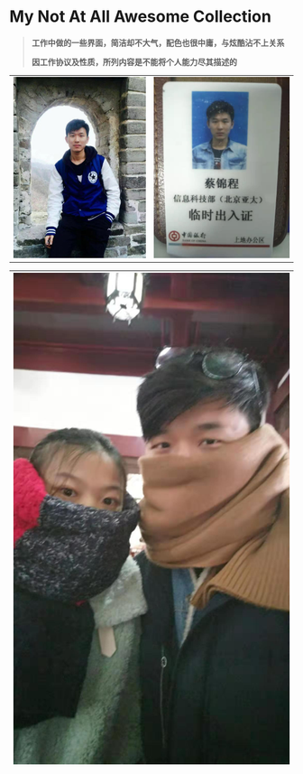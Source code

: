 # My Not At All Awesome Collection

> **工作中做的一些界面，简洁却不大气，配色也很中庸，与炫酷沾不上关系**
>
> **因工作协议及性质，所列内容是不能将个人能力尽其描述的**

|  |  |
| :--- | :--- |
| ![](/assets/I-am/2.jpg) | ![](/assets/I-am/1.jpg) |

| ![](/assets/I-am/3.jpg) |
| :---: |




